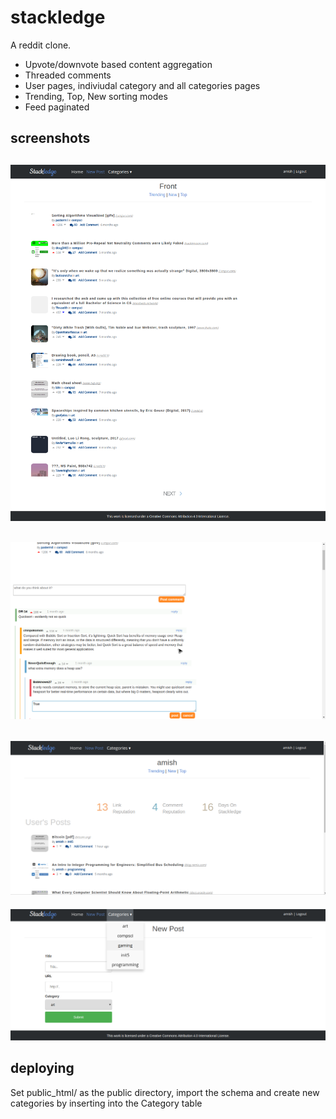 # stackledge

A reddit clone.

* Upvote/downvote based content aggregation
* Threaded comments
* User pages, indiviudal category and all categories pages
* Trending, Top, New sorting modes
* Feed paginated

## screenshots

![screenshot1](screenshots/stackledge1.png)
------------------------------
![screenshot2](screenshots/stackledge2.png)
------------------------------
![screenshot3](screenshots/stackledge3.png)
------------------------------
![screenshot4](screenshots/stackledge4.png)


## deploying

Set public_html/ as the public directory, import the schema and
create new categories by inserting into the Category table

